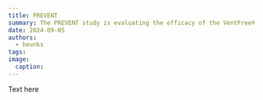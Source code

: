 ```yaml
---
title: PREVENT
summary: The PREVENT study is evaluating the efficacy of the VentFree® Respiratory Muscle Stimulator to assist critically ill patients in coming off of a ventilator.
date: 2024-09-05
authors:
  - heunks
tags:
image:
  caption:
---
```


Text here